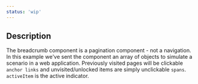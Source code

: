 ```yaml
---
status: 'wip'
---
```


## Description

The breadcrumb component is a pagination component - not a navigation.
In this example we've sent the component an array of objects to simulate a scenario in a web application.
Previously visited pages will be clickable `anchor links` and unvisited/unlocked items are simply unclickable `spans`.
`activeItem` is the active indicator.
